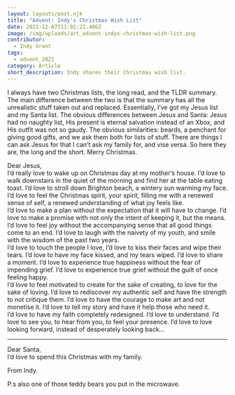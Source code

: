```yaml
---
layout: layouts/post.njk
title: "Advent: Indy's Christmas Wish List"
date: 2021-12-07T11:01:21.406Z
image: /img/uploads/art_advent-indys-christmas-wish-list.png
contributor:
  - Indy Grant
tags:
  - advent_2021
category: Article
short_description: Indy shares their Christmas wish list.
---
```

I always have two Christmas lists, the long read, and the TLDR summary. The main difference between the two is that the summary has all the unrealistic stuff taken out and replaced. Essentially, I’ve got my Jesus list and my Santa list. The obvious differences between Jesus and Santa: Jesus had no naughty list, His present is eternal salvation instead of an Xbox, and His outfit was not so gaudy. The obvious similarities: beards, a penchant for giving good gifts, and we ask them both for lists of stuff. There are things I can ask Jesus for that I can’t ask my family for, and vise versa. So here they are, the long and the short. Merry Christmas. 

Dear Jesus, \
I’d really love to wake up on Christmas day at my mother’s house. I’d love to walk downstairs in the quiet of the morning and find her at the table eating toast. I’d love to stroll down Brighton beach, a wintery sun warming my face. I’d love to feel the Christmas spirit, your spirit, filling me with a renewed sense of self, a renewed understanding of what joy feels like. \
I’d love to make a plan without the expectation that it will have to change. I’d love to make a promise with not only the intent of keeping it, but the means. I’d love to feel joy without the accompanying sense that all good things come to an end. I’d love to laugh with the naivety of my youth, and smile with the wisdom of the past two years. \
I’d love to touch the people I love, I’d love to kiss their faces and wipe their tears. I’d love to have my face kissed, and my tears wiped. I’d love to share a moment. I’d love to experience true happiness without the fear of impending grief. I’d love to experience true grief without the guilt of once feeling happy. \
I’d love to feel motivated to create for the sake of creating, to love for the sake of loving. I’d love to rediscover my authentic self and have the strength to not critique them. I’d love to have the courage to make art and not monetise it. I’d love to tell my story and have it help those who need it. \
I’d love to have my faith completely redesigned. I’d love to understand. I’d love to see you, to hear from you, to feel your presence. I’d love to love looking forward, instead of desperately looking back... 

- - -

Dear Santa, \
I’d love to spend this Christmas with my family. 

From Indy.

P.s also one of those teddy bears you put in the microwave.